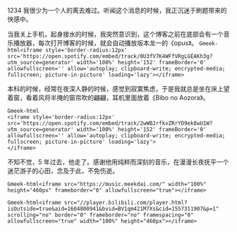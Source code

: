 1234
我很少为一个人的离去难过。听闻这个消息的时候，我正沉迷于刷题带来的快感中。


当我关上手机，起身接水的时候，我突然意识到，这个博客之前在底部会有一个音乐播放器，每次打开博客的时候，就会自动播放坂本龙一的《opus》。
`Gmeek-html<iframe style='border-radius:12px' src='https://open.spotify.com/embed/track/0U3fV7K4WFfVRgLGEAKh3g?utm_source=generator' width='100%' height='152' frameBorder='0' allowfullscreen='' allow='autoplay; clipboard-write; encrypted-media; fullscreen; picture-in-picture' loading='lazy'></iframe>`

本科的时候，经常在夜深人静的时候，感觉到寂寞焦虑，于是我就总是坐在床上望着窗，看着风将半掩的窗帘吹的翩翩，耳机里面放着《Bibo no Aozora》。
```
Gmeek-html
<iframe style='border-radius:12px' src='https://open.spotify.com/embed/track/2wWBJrfkvZRrYD9ek8wU1W?utm_source=generator' width='100%' height='152' frameBorder='0' allowfullscreen='' allow='autoplay; clipboard-write; encrypted-media; fullscreen; picture-in-picture' loading='lazy'>
</iframe>
```

不知不觉，5 年过去，他走了。感谢他用纯粹而深刻的音乐，在漫漫长夜抚平一个迷茫游子的心田，念及于此，不免伤逝。

`Gmeek-html<iframe src="https://music.meekdai.com/" width="100%" height="460px" frameborder="0" allowfullscreen="true"></iframe>`

`Gmeek-html<iframe src="//player.bilibili.com/player.html?isOutside=true&aid=1604800941&bvid=BV1qm421M7Xs&cid=1557311907&p=1" scrolling="no" border="0" frameborder="no" framespacing="0" allowfullscreen="true" width="100%" height="460px"></iframe>`

<!-- ##{"timestamp":1680484361}## -->